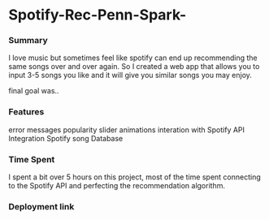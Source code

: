 # Spotify-Rec-Penn-Spark-

### Summary
I love music but sometimes feel like spotify can end up recommending the same songs over and over again. So I created a web app that allows you to input 3-5 songs you like and it will give you similar songs you may enjoy. 

final goal was..


### Features
error messages
popularity slider
animations
interation with Spotify API
Integration Spotify song Database


### Time Spent
I spent a bit over 5 hours on this project, most of the time spent connecting to the Spotify API and perfecting the recommendation algorithm.
### Deployment link
